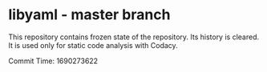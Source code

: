 # libyaml - master branch

This repository contains frozen state of the repository.
Its history is cleared. It is used only for static code
analysis with Codacy.

Commit Time: 1690273622